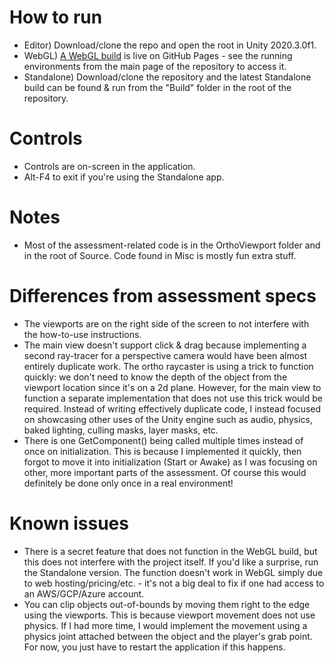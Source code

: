 # How to run
* Editor) Download/clone the repo and open the root in Unity 2020.3.0f1.
* WebGL) [A WebGL build](https://ilandria.github.io/Viewports/) is live on GitHub Pages - see the running environments from the main page of the repository to access it.
* Standalone) Download/clone the repository and the latest Standalone build can be found & run from the "Build" folder in the root of the repository.

# Controls
* Controls are on-screen in the application.
* Alt-F4 to exit if you're using the Standalone app.

# Notes
* Most of the assessment-related code is in the OrthoViewport folder and in the root of Source. Code found in Misc is mostly fun extra stuff.

# Differences from assessment specs
* The viewports are on the right side of the screen to not interfere with the how-to-use instructions.
* The main view doesn't support click & drag because implementing a second ray-tracer for a perspective camera would have been almost entirely duplicate work. The ortho raycaster is using a trick to function quickly: we don't need to know the depth of the object from the viewport location since it's on a 2d plane. However, for the main view to function a separate implementation that does not use this trick would be required. Instead of writing effectively duplicate code, I instead focused on showcasing other uses of the Unity engine such as audio, physics, baked lighting, culling masks, layer masks, etc.
* There is one GetComponent<RectTransform>() being called multiple times instead of once on initialization. This is because I implemented it quickly, then forgot to move it into initialization (Start or Awake) as I was focusing on other, more important parts of the assessment. Of course this would definitely be done only once in a real environment!

# Known issues
* There is a secret feature that does not function in the WebGL build, but this does not interfere with the project itself. If you'd like a surprise, run the Standalone version. The function doesn't work in WebGL simply due to web hosting/pricing/etc. - it's not a big deal to fix if one had access to an AWS/GCP/Azure account.
* You can clip objects out-of-bounds by moving them right to the edge using the viewports. This is because viewport movement does not use physics. If I had more time, I would implement the movement using a physics joint attached between the object and the player's grab point. For now, you just have to restart the application if this happens.
